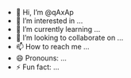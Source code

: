 - 👋 Hi, I’m @qAxAp
- 👀 I’m interested in ...
- 🌱 I’m currently learning ...
- 💞️ I’m looking to collaborate on ...
- 📫 How to reach me ...
- 😄 Pronouns: ...
- ⚡ Fun fact: ...

<!---
qAxAp/qAxAp is a ✨ special ✨ repository because its `README.md` (this file) appears on your GitHub profile.
You can click the Preview link to take a look at your changes.
--->
